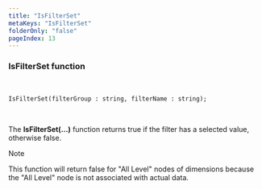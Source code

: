 ```yaml
---
title: "IsFilterSet"
metaKeys: "IsFilterSet"
folderOnly: "false"
pageIndex: 13
---
```


### IsFilterSet function

<br/>

```
IsFilterSet(filterGroup : string, filterName : string);

```

<br/>

The **IsFilterSet(…)** function returns true if the filter has a selected value, otherwise false. 

> [!NOTE]
> This function will return false for "All Level" nodes of dimensions because the "All Level" node is not associated with actual data.
<br/>



